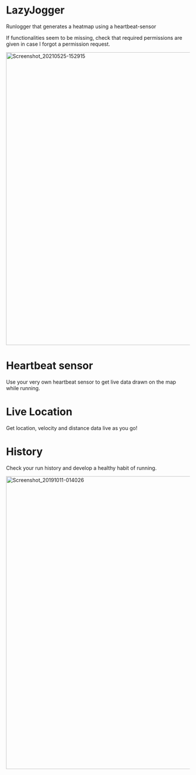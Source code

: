 # LazyJogger
Runlogger that generates a heatmap using a heartbeat-sensor

If functionalities seem to be missing, check that required permissions are given in case I forgot a permission request.

<img src="https://user-images.githubusercontent.com/32449867/119498679-8cba3d80-bd6e-11eb-85cb-1b9e8e5e9743.jpg" height="800" alt="Screenshot_20210525-152915" style="max-width:100%;">

# Heartbeat sensor
Use your very own heartbeat sensor to get live data drawn on the map while running.

# Live Location
Get location, velocity and distance data live as you go!

# History
Check your run history and develop a healthy habit of running.

<img src="https://user-images.githubusercontent.com/32449867/66611814-53987e00-ebc8-11e9-9dc7-40c4bc01cef2.jpg" height="800" alt="Screenshot_20191011-014026" style="max-width:100%;">
